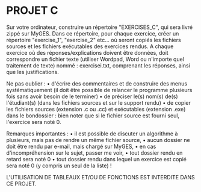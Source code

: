 # PROJET C

Sur votre ordinateur, construire un répertoire "EXERCISES_C", qui sera livré zippé sur MyGES. 
Dans ce répertoire, pour chaque exercice, créer un répertoire "exercise_1", "exercise_2" etc... où seront copiés les fichiers sources et les fichiers exécutables des exercices rendus.
A chaque exercice où des réponses/explications doivent être données, doit correspondre un fichier texte (utiliser Wordpad, Word ou n'importe quel traitement de texte) nommé : exercisei.txt, comprenant les réponses, ainsi que les justifications.

Ne pas oublier :
    • d'écrire des commentaires et de construire des menus systématiquement (il doit être possible de relancer le programme plusieurs fois sans avoir besoin de le terminer)
    • de préciser le(s) nom(s) de(s) l'étudiant(s) (dans les fichiers sources et sur le support rendu)
    • de copier les fichiers sources (extension .c ou .cc) et exécutables (extension .exe) dans le bondossier : bien noter que si le fichier source est fourni seul, l'exercice sera noté 0.

Remarques importantes :
    • il est possible de discuter un algorithme à plusieurs, mais pas de rendre un même fichier source,
    • aucun dossier ne doit être rendu par e-mail, mais chargé sur MyGES,
    • en cas d'incompréhension sur le sujet, passer me voir,
    • tout dossier rendu en retard sera noté 0
    • tout dossier rendu dans lequel un exercice est copié sera noté 0 (y compris un seul de la liste) !

L'UTILISATION DE TABLEAUX ET/OU DE FONCTIONS EST INTERDITE DANS CE PROJET.
